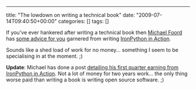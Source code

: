 ---
title: "The lowdown on writing a technical book"
date: "2009-07-14T09:40:50+00:00"
categories: []
tags: []

If you've ever hankered after writing a technical book then  <a href="http://www.voidspace.org.uk/">Michael Foord</a> has <a href="http://www.voidspace.org.uk/python/articles/technical-writing.shtml">some advice for you</a> garnered from writing <a href="http://www.ironpythoninaction.com/">IronPython in Action</a>.

Sounds like a shed load of work for no money... something I seem to be specialising in at the moment. ;)

<strong>Update</strong>: Michael has done a post <a href="http://www.voidspace.org.uk/python/weblog/arch_d7_2009_07_18.shtml#e1111">detailing his first quarter earning from IronPython in Action</a>. Not a lot of money for two years work... the only thing worse paid than writing a book is writing open source software. ;)
